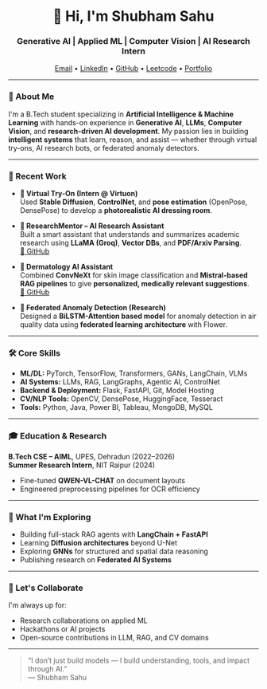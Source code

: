 <h1 align="center">👋 Hi, I'm Shubham Sahu</h1>
<h3 align="center">Generative AI | Applied ML | Computer Vision | AI Research Intern</h3>

<p align="center">
  <a href="mailto:shubhamsahu.upes@gmail.com">Email</a> •
  <a href="https://www.linkedin.com/in/shubham-sahu-892751262/">LinkedIn</a> •
  <a href="https://github.com/shubhamupes">GitHub</a> •
  <a href="https://leetcode.com/shubhamupes/">Leetcode</a> •
  <a href="https://your-portfolio-link.com">Portfolio</a>
</p>

---

### 🧠 About Me

I'm a B.Tech student specializing in **Artificial Intelligence & Machine Learning** with hands-on experience in **Generative AI**, **LLMs**, **Computer Vision**, and **research-driven AI development**. My passion lies in building **intelligent systems** that learn, reason, and assist — whether through virtual try-ons, AI research bots, or federated anomaly detectors.

---

### 🚀 Recent Work

- **🧵 Virtual Try-On (Intern @ Virtuon)**  
  Used **Stable Diffusion**, **ControlNet**, and **pose estimation** (OpenPose, DensePose) to develop a **photorealistic AI dressing room**.

- **🧠 ResearchMentor – AI Research Assistant**  
  Built a smart assistant that understands and summarizes academic research using **LLaMA (Groq)**, **Vector DBs**, and **PDF/Arxiv Parsing**.  
  [🔗 GitHub](https://git.io/ResearchMentor)

- **🧴 Dermatology AI Assistant**  
  Combined **ConvNeXt** for skin image classification and **Mistral-based RAG pipelines** to give **personalized, medically relevant suggestions**.  
  [🔗 GitHub](https://git.io/DermatologistAssistant)

- **📡 Federated Anomaly Detection (Research)**  
  Designed a **BiLSTM-Attention based model** for anomaly detection in air quality data using **federated learning architecture** with Flower.

---

### 🛠️ Core Skills

- **ML/DL:** PyTorch, TensorFlow, Transformers, GANs, LangChain, VLMs  
- **AI Systems:** LLMs, RAG, LangGraphs, Agentic AI, ControlNet  
- **Backend & Deployment:** Flask, FastAPI, Git, Model Hosting  
- **CV/NLP Tools:** OpenCV, DensePose, HuggingFace, Tesseract  
- **Tools:** Python, Java, Power BI, Tableau, MongoDB, MySQL

---

### 🎓 Education & Research

**B.Tech CSE – AIML**, UPES, Dehradun (2022–2026)  
**Summer Research Intern**, NIT Raipur (2024)  
- Fine-tuned **QWEN-VL-CHAT** on document layouts  
- Engineered preprocessing pipelines for OCR efficiency

---

### 🎯 What I'm Exploring

- Building full-stack RAG agents with **LangChain + FastAPI**  
- Learning **Diffusion architectures** beyond U-Net  
- Exploring **GNNs** for structured and spatial data reasoning  
- Publishing research on **Federated AI Systems**

---

### 🧩 Let's Collaborate

I'm always up for:
- Research collaborations on applied ML
- Hackathons or AI projects
- Open-source contributions in LLM, RAG, and CV domains

---

> “I don’t just build models — I build understanding, tools, and impact through AI.”  
> — Shubham Sahu
